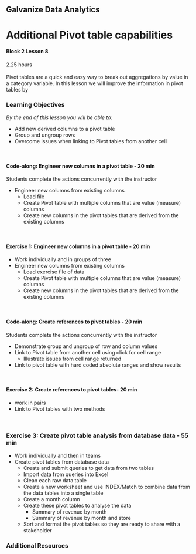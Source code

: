 ## Galvanize Data Analytics
# Additional Pivot table capabilities
#### Block 2 Lesson 8

2.25 hours
<br><br>
Pivot tables are a quick and easy way to break out aggregations by value in a category variable.  In this lesson we will improve the information in pivot tables by 

### Learning Objectives
*By the end of this lesson you will be able to:*
* Add new derived columns to a pivot table
* Group and ungroup rows
* Overcome issues when linking to Pivot tables from another cell
<br>

#### Code-along: Engineer new columns in a pivot table - 20 min
Students complete the actions concurrently with the instructor
* Engineer new columns from existing columns 
  * Load file
  * Create Pivot table with multiple columns that are value (measure) columns
  * Create new columns in the pivot tables that are derived from the existing columns
<br>

#### Exercise 1: Engineer new columns in a pivot table  - 20 min
* Work individually and in groups of three
* Engineer new columns from existing columns 
  * Load exercise file of data
  * Create Pivot table with multiple columns that are value (measure) columns
  * Create new columns in the pivot tables that are derived from the existing columns
<br>

#### Code-along: Create references to pivot tables - 20 min
Students complete the actions concurrently with the instructor
* Demonstrate group and ungroup of row and column values
* Link to Pivot table from another cell using click for cell range
  * Illustrate issues from cell range returned
* Link to pivot table with hard coded absolute ranges and show results
<br>

#### Exercise 2: Create references to pivot tables- 20 min
* work in pairs
* Link to Pivot tables with two methods
<br>  

### Exercise 3:  Create pivot table analysis from database data - 55 min
* Work individually and then in teams
* Create pivot tables from database data
  * Create and submit queries to get data from two tables
  * Import data from queries into Excel
  * Clean each raw data table
  * Create a new worksheet and use INDEX/Match to combine data from the data tables into a single table
  * Create a month column
  * Create these pivot tables to analyse the data
    * Summary of revenue by month
    * Summary of revenue by month and store
  * Sort and format the pivot tables so they are ready to share with a stakeholder
  
### Additional Resources

